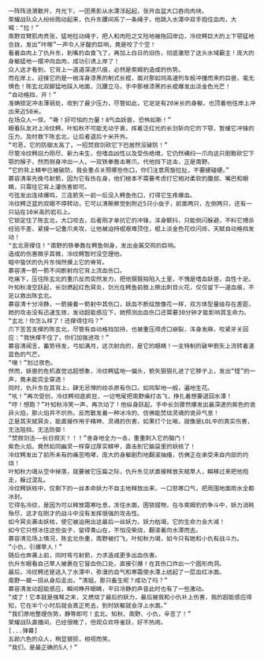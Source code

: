     一阵阵涟漪散开，月光下，一团黑影从水潭浮起起，张开血盆大口吞向肉块。
    荣耀战队众人纷纷跑动起来，仇升东腰间系了一条绳子，他跳入水潭中双手抱住血肉，大喊：“拉！”
    南野双臂肌肉贲张，猛地拉动绳子，把人和肉险之又险地被拖回岸边，冷纹鳄巨大的上下颚猛地合拢，发出“咔嚓”一声令人牙酸的巨响，竟是咬了个空！
    看着血肉上了仇升东，到嘴的血食飞了，再加上白日的旧伤，彻底激怒了这头水域霸主！庞大的身躯猛地一摆冲向血肉，成功引诱上岸了！
    众人这才看到，它背上一道道深邃爪痕，必然是索姆豹造成的伤势。
    而在岸上，迎接它的是一根浑身漆黑的制式长棍，面对那如同高速列车般冲撞而来的巨兽，毫无惧色！陈玄北双脚猛地踩入地面，沉腰立马，手中那根漆黑的长棍爆发出淡金色光芒！
    “自动格挡，开！”
    准确锁定冲击薄弱处，收到了最少压力，尽管如此，它足足有20米长的身躯，也顶着他往岸上冲出来近50米。
    在场众人一惊，“嘶！好可怕的力量！8气血妖兽，恐怖如斯！”
    眼看队友对上冷纹鳄，叶知秋不可能无动于衷，挥着泛红光的长剑斩向它的下颚，暂缓它冲锋的压力，及时救下陈玄北，让后者退后十米开外。
    “可恶，它的防御太高了，一招焚寂剑砍它下巴居然没破防！”
    尽管冷纹鳄旧力刚尽、新力未生，但嗜血凶性以及受伤绝境，它仍然横扫一爪向这只胆敢砍它下颚的猴子，然而侧身冲出一人，一双铁拳轰击寒爪，代他挡下这击，正是南野。
    “它的背上鳞甲已被破防，我会重点关照哪些伤口，你们注意周旋拉扯，不要硬碰硬。”
    慕容清率先挽弓射箭，因为它有伤在身，他们根本不需要考虑打它相对柔软的腹部、嘴巴和眼睛，只需往它背上灌伤害即可。
    弓弦发出连续爆鸣，三连箭矢一前一后没入鳄鱼伤口，打得它生疼爆血。
    冷纹鳄泛蓝的双眼不停转动，它可以清晰察觉到附近5只小虫子，前面两只，左侧两只，还有一只站在10米高的岩石上。
    它锁定住了陈玄北，大口咬去，后者刚才单抗它的冲锋，浑身颤抖，只能侧闪躲避，不料它搏杀经验不差，紧接一记重爪夹攻，让他被迫持棍艰难顶住，棍上淡金色花纹闪烁，天赋自动格挡发动！
    "玄北哥撑住！"南野的铁拳轰在鳄鱼侧身，发出金属交鸣的巨响。
    造成的伤害微乎其微，冷纹鳄暂时没空理他。
    暗中蛰伏的仇升东悄然摸上它的脊背。
    慕容清一箭一箭不间断射向它背上流血伤口。
    吃痛下，压住陈玄北的重爪反而突然发力，把他狠狠拍陷入土里，不愧是嗜血妖兽，血性十足。
    叶知秋凌空跃起，长剑燃起红色冥炎，剑光在鳄鱼前肢上擦出刺目火花，仅仅留下一道血痕，不足以救出陈玄北。
    慕容清十分冷静，一箭接着一箭射中其伤口，妖血不断绽放像花一样，双方体型量级存在差距，她的攻击没有迅速生效，发动超能感应下，她预测出血伤口还需要30分钟才能影响其生命力。
    “玄北！你怎么样了！还撑得住吗？”
    爪下苦苦支撑的陈玄北，尽管有自动格挡加持，也被重压得虎口崩裂，浑身发麻，咬紧牙关回应：“我快撑不住了，你们加强进攻！”
    慕容清闻言，蓄势待发，弓如满月，这次射向的，是它的眼睛！一支特制的破甲箭矢上流转着湛蓝色的气芒。
    “嗖！”划过夜色。
    然而，妖兽的危机直觉远超想象，冷纹鳄猛地一偏头，箭矢狠狠扎进了它脖子上，发出“铿”的一声，竟未能完全穿透！
    同时，仇升东在其背上，肆无忌惮的绞杀原有伤口，如同犁地一般，遍地生花。
    “吼！”再次受创，冷纹鳄彻底疯狂，一记甩尾把南野痛打击飞，挣扎着想要退回水潭！
    “哼！想跑？”叶知秋冷笑一声，再次动了！他纵身跃起，手中长剑骤然爆发出最深邃的紫色的诡异火焰，那火焰并不炽热，反而散发着一种冰冷的、仿佛能焚烧灵魂的诡异气息！
    正是其天赋冥炎，能直接作用于精神、灵魂的伤害，如果打个比喻，就像是LOL中的真实伤害，无法阻挡，无法防御！
    “焚寂剑法——长日寂灭！！！”舍身地全力一击，重重刺入它的脑门！
    紫色火焰，竟然如同幽灵一样穿过厚实鳞甲，直击到它脑袋里的妖核了！
    冷纹鳄发出了前所未有的痛苦咆哮，庞大的身躯剧烈地翻滚抽搐，仿佛正在承受来自内部的灼烧！
    叶知秋力竭从空中掉落，就要被它压扁之际，仇升东见状直接释放天赋草人，瞬移过来把他抱走，躲过混乱。
    冷纹鳄妖核中，仅剩下的一丝本命妖力不自主地释放出来，一口怒寒口气，把周围地面雨水全都冰封。
    它得名冷纹，是因为可以释放霜寒吐息，冻住水面，困锁猎物，在与索姆豹的争斗中，妖力消耗殆尽，这才在刚才的战斗中没有发挥很强的攻击性。
    如今冥炎袭击妖核，使它被迫用出这最后一丝妖力，妖力枯竭，它的生命力会大减！
    如今它只想冰住这些虫子，留得青山在，不怕没柴烧，翻滚着向水潭而去。
    慕容清见场上情况，陈玄北伤重，南野被打飞，叶知秋力竭，如今只有她和小仇有战斗力。
    “小仇，引爆草人！”
    随后也奔袭上前，同时弯弓射箭，力求造成更多出血伤害。
    仇升东眼看自己草人被裹在它冒血伤口处，直接引爆！在其伤口炸出一个圆形肉洞。
    最后，冷纹鳄还是逃入了水潭中，弥漫的血气和寒霜使水潭上结起了一层血红冰面。
    南野一瘸一拐从身后走出，“清姐，那只畜生呢？成功了吗？”
    慕容清发动超能感应，瞬间睁开眼睛，平日冷静的声音此时也有了一些激动。
    “成了！它本就是强弩之末，又燃烧了最后的妖力，最后被我和小仇补上伤害，我的超能感应得知，它在半个小时后就会真正死去，到时妖躯就会浮上水面。”
    “我们原地整理伤势，静等即可！玄北、知秋、南野、小仇，辛苦了！”
    荣耀战队直播间，已经很晚了，但观众欢呼雀跃，好不热闹。
    [...弹幕]
    五颜六色的众人，稍显狼狈，相视而笑。
    “我们，是最正确的5人！”    

